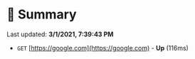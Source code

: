 # 📖 Summary
Last updated: **3/1/2021, 7:39:43 PM**

- `GET` [https://google.com](https://google.com) - **Up** (116ms)
